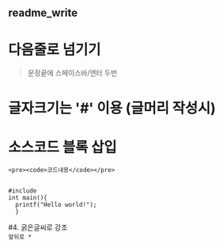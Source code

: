 ## readme_write

# 다음줄로 넘기기    
> 문장끝에 스페이스바/엔터 두번

# 글자크기는 '#' 이용 (글머리 작성시)  
# 소스코드 블록 삽입    
``` <pre><code>코드내용</code></pre> ```          
<pre><code>
#include<stdio.h>
int main(){
  printf("Hello world!");
  }
</code></pre>     
  
#4. 굵은글씨로 강조      
``` 앞뒤로 * ```    
